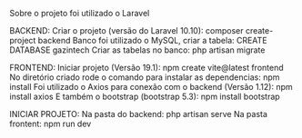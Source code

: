 Sobre o projeto foi utilizado o Laravel

BACKEND:
Criar o projeto (versão do Laravel 10.10): composer create-project backend
Banco foi utilizado o MySQL, criar a tabela: CREATE DATABASE gazintech
Criar as tabelas no banco: php artisan migrate

FRONTEND:
Iniciar projeto (Versão 19.1): npm create vite@latest frontend
No diretório criado rode o comando para instalar as dependencias: npm install
Foi utilizado o Axios para conexão com o backend (Versão 1.12): npm install axios
E também o bootstrap (bootstrap 5.3): npm install bootstrap

INICIAR PROJETO:
Na pasta do backend: php artisan serve
Na pasta frontent: npm run dev

